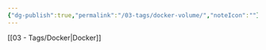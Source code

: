 ```yaml
---
{"dg-publish":true,"permalink":"/03-tags/docker-volume/","noteIcon":""}
---
```


[[03 - Tags/Docker\|Docker]]